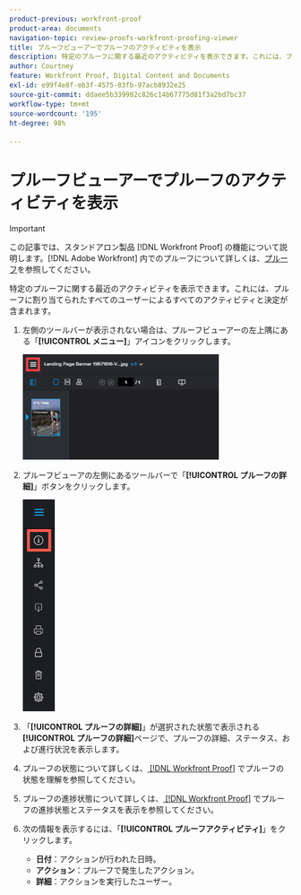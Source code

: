 ```yaml
---
product-previous: workfront-proof
product-area: documents
navigation-topic: review-proofs-workfront-proofing-viewer
title: プルーフビューアーでプルーフのアクティビティを表示
description: 特定のプルーフに関する最近のアクティビティを表示できます。これには、プルーフに割り当てられたすべてのユーザーによるすべてのアクティビティと決定が含まれます。
author: Courtney
feature: Workfront Proof, Digital Content and Documents
exl-id: e99f4e8f-eb3f-4575-83fb-97acb8932e25
source-git-commit: ddaee5b339982c826c14b67775d81f3a2bd7bc37
workflow-type: tm+mt
source-wordcount: '195'
ht-degree: 98%

---
```


# プルーフビューアーでプルーフのアクティビティを表示

>[!IMPORTANT]
>
>この記事では、スタンドアロン製品 [!DNL Workfront Proof] の機能について説明します。[!DNL Adobe Workfront] 内でのプルーフについて詳しくは、[プルーフ](../../../review-and-approve-work/proofing/proofing.md)を参照してください。

特定のプルーフに関する最近のアクティビティを表示できます。これには、プルーフに割り当てられたすべてのユーザーによるすべてのアクティビティと決定が含まれます。

1. 左側のツールバーが表示されない場合は、プルーフビューアーの左上隅にある「**[!UICONTROL メニュー]**」アイコンをクリックします。

   ![ プルーフビューアメニュー ](assets/menu-icon-in-proofing-viewer-350x188.png)

1. プルーフビューアの左側にあるツールバーで「**[!UICONTROL プルーフの詳細]**」ボタンをクリックします。

   ![Proofing_Viewer_toolbar_button_-_Proof_details.png](assets/proofing-viewer-toolbar-button---proof-details.png)

1. 「**[!UICONTROL プルーフの詳細]**」が選択された状態で表示される&#x200B;**[!UICONTROL プルーフの詳細]**&#x200B;ページで、プルーフの詳細、ステータス、および進行状況を表示します。

1. プルーフの状態について詳しくは、[ [!DNL Workfront Proof]](../../../workfront-proof/wp-work-proofsfiles/manage-your-work/proof-state.md) でプルーフの状態を理解を参照してください。

1. プルーフの進捗状態について詳しくは、[ [!DNL Workfront Proof]](../../../workfront-proof/wp-work-proofsfiles/manage-your-work/view-progress-and-status-of-proof.md) でプルーフの進捗状態とステータスを表示を参照してください。
1. 次の情報を表示するには、「**[!UICONTROL プルーフアクティビティ]**」をクリックします。

   * **日付**：アクションが行われた日時。
   * **アクション**：プルーフで発生したアクション。
   * **詳細**：アクションを実行したユーザー。
